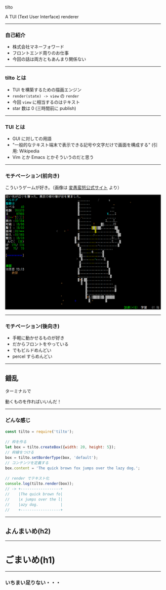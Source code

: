 tilto

A TUI (Text User Interface) renderer

---

### 自己紹介

- 株式会社マネーフォワード
- フロントエンド周りのお仕事
- 今回の話は両方ともあんまり関係ない

---

### tilto とは

- TUI を構築するための描画エンジン
- `render(state) -> view` の `render`
- 今回 `view` に相当するのはテキスト
- star 数は 0 (三時間前に publish)

---

### TUI とは

- GUI に対しての用語
- "一般的なテキスト端末で表示できる記号や文字だけで画面を構成する" (引用: Wikipedia
- Vim とか Emacs とかそういうのだと思う

---

### モチベーション(前向き)

こういうゲームが好き。（画像は [変愚蛮怒公式サイト](http://hengband.osdn.jp/) より）

![](/hengband.png)

---

### モチベーション(後向き)

- 手軽に動かせるものが好き
- だからフロントをやっている
- でもビルドめんどい
- percel すらめんどい

---

## 錯乱

ターミナルで

動くものを作ればいいんだ！

---

### どんな感じ

```js
const tilto = require('tilto');

// 枠を作る
let box = tilto.createBox({width: 20, height: 5});
// 枠線をつける
box = tilto.setBorderType(box, 'default');
// コンテンツを定義する
box.content = 'The quick brown fox jumps over the lazy dog.';

// render でテキスト化
console.log(tilto.render(box));
// -> +------------------+
//    |The quick brown fo|
//    |x jumps over the l|
//    |azy dog.          |
//    +------------------+
```

---

## よんまいめ(h2)

---

# ごまいめ(h1)

---

### いちまい足りない・・・

